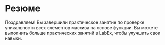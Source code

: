 # Резюме

Поздравляем! Вы завершили практическое занятие по проверке уникальности всех элементов массива на основе функции. Вы можете выполнить больше практических занятий в LabEx, чтобы улучшить свои навыки.
